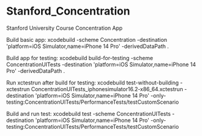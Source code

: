 # Stanford_Concentration
Stanford University Course Concentration App


Build basic app:
xcodebuild -scheme Concentration -destination 'platform=iOS Simulator,name=iPhone 14 Pro' -derivedDataPath .

Build app for testing:
xcodebuild build-for-testing -scheme ConcentrationUITests -destination 'platform=iOS Simulator,name=iPhone 14 Pro' -derivedDataPath .

Run xctestrun after build for testing:
xcodebuild test-without-building -xctestrun ConcentrationUITests_iphonesimulator16.2-x86_64.xctestrun -destination 'platform=iOS Simulator,name=iPhone 14 Pro' -only-testing:ConcentrationUITests/PerformanceTests/testCustomScenario

Build and run test:
xcodebuild test -scheme ConcentrationUITests -destination 'platform=iOS Simulator,name=iPhone 14 Pro' -only-testing:ConcentrationUITests/PerformanceTests/testCustomScenario
